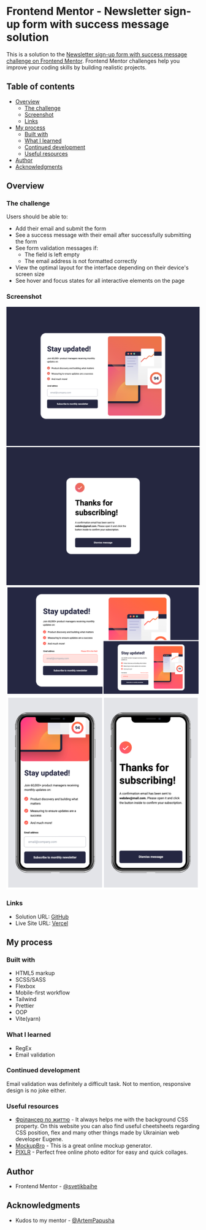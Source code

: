 # Frontend Mentor - Newsletter sign-up form with success message solution

This is a solution to the [Newsletter sign-up form with success message challenge on Frontend Mentor](https://www.frontendmentor.io/challenges/newsletter-signup-form-with-success-message-3FC1AZbNrv). Frontend Mentor challenges help you improve your coding skills by building realistic projects. 

## Table of contents

- [Overview](#overview)
  - [The challenge](#the-challenge)
  - [Screenshot](#screenshot)
  - [Links](#links)
- [My process](#my-process)
  - [Built with](#built-with)
  - [What I learned](#what-i-learned)
  - [Continued development](#continued-development)
  - [Useful resources](#useful-resources)
- [Author](#author)
- [Acknowledgments](#acknowledgments)

## Overview

### The challenge

Users should be able to:

- Add their email and submit the form
- See a success message with their email after successfully submitting the form
- See form validation messages if:
  - The field is left empty
  - The email address is not formatted correctly
- View the optimal layout for the interface depending on their device's screen size
- See hover and focus states for all interactive elements on the page

### Screenshot

![Desktop-newsletter](public/screenshots/desktop-newsletter.png)
![Desktop-thank-message](public/screenshots/desktop-thank-message.png)
![Desktop-errors](public/screenshots/desktop_errors.png)
![Mobile](public/screenshots/mobile.png)

### Links

- Solution URL: [GitHub](https://github.com/svetikbaihe/newsletter.git)
- Live Site URL: [Vercel](https://newsletter-k7zskjjj2-svetas-projects-dd4a3c95.vercel.app/)

## My process

### Built with

- HTML5 markup
- SCSS/SASS
- Flexbox
- Mobile-first workflow
- Tailwind
- Prettier
- OOP
- Vite(yarn)

### What I learned

- RegEx
- Email validation

### Continued development

Email validation was definitely a difficult task. Not to mention, responsive design is no joke either.

### Useful resources

- [Фрілансер по життю](https://fls.guru/) - It always helps me with the background CSS property. On this website you can also find useful cheetsheets regarding CSS position, flex and many other things made by Ukrainian web developer Eugene.
- [MockupBro](https://mockupbro.com/) - This is a great online mockup generator.
- [PIXLR](https://pixlr.com/) - Perfect free online photo editor for easy and quick collages.

## Author

- Frontend Mentor -
  [@svetikbaihe](https://www.frontendmentor.io/profile/svetikbaihe)

## Acknowledgments

- Kudos to my mentor - [@ArtemPapusha](https://github.com/ArtemPapusha)
